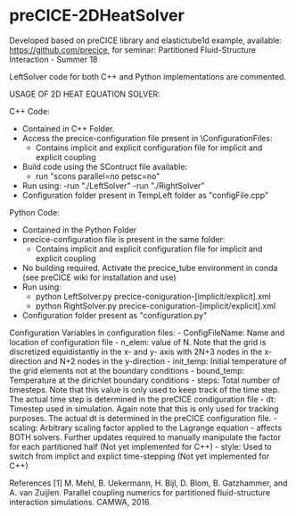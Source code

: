 # preCICE-2DHeatSolver
Developed based on preCICE library and elastictube1d example, available: https://github.com/precice, 
for seminar: Partitioned Fluid-Structure Interaction - Summer 18

LeftSolver code for both C++ and Python implementations are commented.

USAGE OF 2D HEAT EQUATION SOLVER:

C++ Code:
- Contained in C++ Folder.
- Access the precice-configuration file present in \ConfigurationFiles:
	- Contains implicit and explicit configuration file for implicit and explicit coupling
- Build code using the SContruct file available:
	- run "scons parallel=no petsc=no"
- Run using:
	 -run "./LeftSolver"
	 -run "./RightSolver"
- Configuration folder present in TempLeft folder as "configFile.cpp"

Python Code:
- Contained in the Python Folder
- precice-configuration file is present in the same folder:
	- Contains implicit and explicit configuration file for implicit and explicit coupling
- No building required. Activate the precice_tube environment in conda (see preCICE wiki for installation and use)
- Run using:
	- python LeftSolver.py precice-coniguration-[implicit/explicit].xml
	- python RightSolver.py precice-coniguration-[implicit/explicit].xml
- Configuration folder present as "configuration.py"


Configuration Variables in configuration files:
	- ConfigFileName: 	Name and location of configuration file
	- n_elem: 			value of N. Note that the grid is discretized equidistantly in the x- and y- axis with 2N+3 nodes 						in the x-direction and N+2 nodes in the y-direction
	- init_temp:		Initial temperature of the grid elements not at the boundary conditions
	- bound_temp:		Temperature at the dirichlet boundary conditions
	- steps:			Total number of timesteps. Note that this value is only used to keep track of the time step. The 						actual time step is determined in the preCICE condiguration file
	- dt:				Timestep used in simulation. Again note that this is only used for tracking purposes. The actual 						dt is determined in the preCICE configuration file.
	- scaling:			Arbitrary scaling factor applied to the Lagrange equation - affects BOTH solvers. Further updates 						required to manually manipulate the factor for each partitioned half (Not yet implemented for 						  C++)
	- style:			Used to switch from implict and explict time-stepping (Not yet implemented for C++)


References
[1] M. Mehl, B. Uekermann, H. Bijl, D. Blom, B. Gatzhammer, and A. van Zuijlen. Parallel coupling numerics for partitioned fluid-structure interaction simulations. CAMWA, 2016.